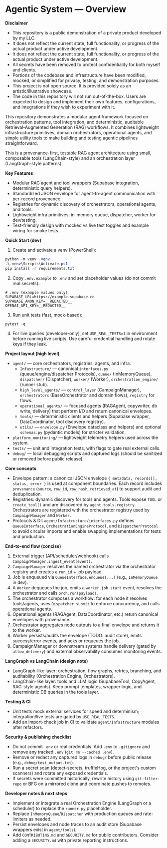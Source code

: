 # Agentic System — Overview

**Disclaimer**



- This repository is a public demonstration of a private product developed by my LLC.
- It does not reflect the current state, full functionality, or progress of the actual product under active development.
- It does not reflect the current state, full functionality, or progress of the actual product under active development.
- All secrets have been removed to protect confidentiality for both myself and clients.
- Portions of the codebase and infrastructure have been modified, mocked, or simplified for privacy, testing, and demonstration purposes. 
- This project is not open source. It is provided solely as an artistic/illustrative showcase.
- The code in this repository will not run out-of-the-box. Users are expected to design and implement their own features, configurations, and integrations if they wish to experiment with it.



This repository demonstrates a modular agent framework focused on orchestration patterns, tool integration, and deterministic, auditable Retrieval-Augmented Generation (RAG) workflows. It combines lightweight infrastructure primitives, domain orchestrators, operational agents, and simple utility tools to make building and testing agentic pipelines straightforward.

This is a provenance-first, testable RAG agent architecture using small, composable tools (LangChain-style) and an orchestration layer (LangGraph-style patterns).


**Key Features**
- Modular RAG agent and tool wrappers (Supabase integration, deterministic query helpers).
- Standardized JSON envelope for agent-to-agent communication with per-record provenance.
- Registries for dynamic discovery of orchestrators, operational agents, and tools.
- Lightweight infra primitives: in-memory queue, dispatcher, worker for dev/testing.
- Test-friendly design with mocked vs live test toggles and example wiring for smoke tests.

**Quick Start (dev)**
1. Create and activate a venv (PowerShell):

```powershell
python -m venv .venv
.\.venv\Scripts\Activate.ps1
pip install -r requirements.txt
```

2. Copy `.env.example` to `.env` and set placeholder values (do not commit real secrets):

```text
# .env (example values only)
SUPABASE_URL=https://example.supabase.co
SUPABASE_ANON_KEY=__REDACTED__
OPENAI_API_KEY=__REDACTED__
```

3. Run unit tests (fast, mock-based):

```powershell
pytest -q
```

4. For live queries (developer-only), set `USE_REAL_TESTS=1` in environment before running live scripts. Use careful credential handling and rotate keys if they leak.

**Project layout (high level)**
- `agent/` — core orchestrators, registries, agents, and infra.
	- `Infastructure/` — canonical `interfaces.py` (queue/engine/dispatcher Protocols), `queue/` (InMemoryQueue), `dispatcher/` (Dispatcher), `worker/` (Worker), `orchestration_engine/` (runner stub).
	- `high_level_agents/` — `control_layer` (CampaignManager), `orchestrators` (BaseOrchestrator and domain flows), `registry` for flows.
	- `operational_agents/` — focused agents (RAGAgent, copywriter, db write, delivery) that perform I/O and return canonical envelopes.
	- `tools/` — deterministic clients and helpers (Supabase wrapper, DataCoordinator, tool discovery registry).
	- `utils/` — `envelope.py` (Envelope dataclass and helpers) and optional `schemas.py` (pydantic models) for stricter validation.
- `platform_monitoring/` — lightweight telemetry helpers used across the system.
- `tests/` — unit and integration tests, with flags to gate real external calls.
- `debug/` — local debugging scripts and captured logs (should be sanitized or removed before public release).

**Core concepts**
- Envelope pattern: a canonical JSON envelope `{ metadata, records[], status, error }` is used at component boundaries. Each record includes `provenance` (`source`, `row_id`, `row_hash`, `retrieved_at`) to support audit and deduplication.
- Registries: dynamic discovery for tools and agents. Tools expose `TOOL` or `create_tool()` and are discovered by `agent.tools.registry`. Orchestrators are registered with the orchestrator registry used by `CampaignManager` and `Worker`.
- Protocols & DI: `agent/Infastructure/interfaces.py` defines `QueueInterface`, `OrchestrationEngineProtocol`, and `DispatcherProtocol` to avoid circular imports and enable swapping implementations for tests and production.

**End-to-end flow (concise)**
1. External trigger (API/scheduler/webhook) calls `CampaignManager.ingest_event(event)`.
2. `CampaignManager` resolves the named orchestrator via the orchestrator registry and creates a `run_id` + job payload.
3. Job is enqueued via `QueueInterface.enqueue(...)` (e.g., `InMemoryQueue` in dev).
4. A `Worker` dequeues the job, emits a `worker.job.start` event, resolves the orchestrator and calls `orch.run(payload)`.
5. The orchestrator composes a workflow: for each node it resolves tools/agents, uses `Dispatcher.submit` to enforce concurrency, and calls operational agents.
6. Operational agents (RAGAgent, DataCoordinator, etc.) return canonical envelopes with provenance.
7. Orchestrator aggregates node outputs to a final envelope and returns it to the worker.
8. Worker persists/audits the envelope (TODO: audit store), emits success/error events, and acks or requeues the job.
9. CampaignManager or downstream systems handle delivery (gated by `allow_delivery`) and external observability consumes monitoring events.

**LangGraph vs LangChain (design note)**
- LangGraph-like layer: orchestration, flow graphs, retries, branching, and auditability (Orchestration Engine, Orchestrators).
- LangChain-like layer: tools and LLM logic (SupabaseTool, CopyAgent, RAG-style agents). Keep prompt templates, wrapper logic, and deterministic DB queries in the tools layer.

**Testing & CI**
- Unit tests mock external services for speed and determinism; integration/live tests are gated by `USE_REAL_TESTS`.
- Add an import-check job in CI to validate `agent/Infastructure` modules after refactors.

**Security & publishing checklist**
- Do not commit `.env` or real credentials. Add `.env` to `.gitignore` and remove any tracked `.env` (`git rm --cached .env`).
- Remove or redact any captured logs in `debug/` before public release (e.g., `debug/test_output.txt`).
- Run a secret scan (detect-secrets, truffleHog, or the project's custom scanners) and rotate any exposed credentials.
- If secrets were committed historically, rewrite history using `git-filter-repo` or BFG on a mirrored clone and coordinate pushes to remotes.

**Developer notes & next steps**
- Implement or integrate a real Orchestration Engine (LangGraph or a scheduler) to replace the `runner.py` placeholder.
- Replace `InMemoryQueue`/`Dispatcher` with production queues and rate-limiters as needed.
- Persist envelopes and node traces to an audit store (Supabase wrappers exist in `agent/tools`).
- Add `CONTRIBUTING.md` and `SECURITY.md` for public contributors. Consider adding a `SECURITY.md` with private reporting instructions.

